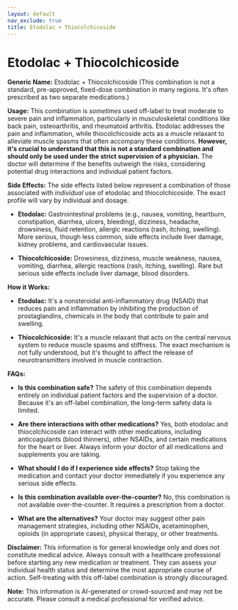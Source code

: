 ```yaml
---
layout: default
nav_exclude: true
title: Etodolac + Thiocolchicoside
---
```


# Etodolac + Thiocolchicoside

**Generic Name:** Etodolac + Thiocolchicoside (This combination is not a standard, pre-approved, fixed-dose combination in many regions.  It's often prescribed as two separate medications.)

**Usage:**  This combination is *sometimes* used off-label to treat moderate to severe pain and inflammation, particularly in musculoskeletal conditions like back pain, osteoarthritis, and rheumatoid arthritis. Etodolac addresses the pain and inflammation, while thiocolchicoside acts as a muscle relaxant to alleviate muscle spasms that often accompany these conditions.  **However, it's crucial to understand that this is not a standard combination and should only be used under the strict supervision of a physician.**  The doctor will determine if the benefits outweigh the risks, considering potential drug interactions and individual patient factors.


**Side Effects:**  The side effects listed below represent a combination of those associated with *individual* use of etodolac and thiocolchicoside.  The exact profile will vary by individual and dosage.

* **Etodolac:**  Gastrointestinal problems (e.g., nausea, vomiting, heartburn, constipation, diarrhea, ulcers, bleeding), dizziness, headache, drowsiness, fluid retention, allergic reactions (rash, itching, swelling).  More serious, though less common, side effects include liver damage, kidney problems, and cardiovascular issues.

* **Thiocolchicoside:**  Drowsiness, dizziness, muscle weakness, nausea, vomiting, diarrhea, allergic reactions (rash, itching, swelling).  Rare but serious side effects include liver damage, blood disorders.


**How it Works:**

* **Etodolac:**  It's a nonsteroidal anti-inflammatory drug (NSAID) that reduces pain and inflammation by inhibiting the production of prostaglandins, chemicals in the body that contribute to pain and swelling.

* **Thiocolchicoside:**  It's a muscle relaxant that acts on the central nervous system to reduce muscle spasms and stiffness. The exact mechanism is not fully understood, but it's thought to affect the release of neurotransmitters involved in muscle contraction.


**FAQs:**

* **Is this combination safe?**  The safety of this combination depends entirely on individual patient factors and the supervision of a doctor.  Because it's an off-label combination, the long-term safety data is limited.

* **Are there interactions with other medications?** Yes, both etodolac and thiocolchicoside can interact with other medications, including anticoagulants (blood thinners), other NSAIDs, and certain medications for the heart or liver.  Always inform your doctor of all medications and supplements you are taking.

* **What should I do if I experience side effects?**  Stop taking the medication and contact your doctor immediately if you experience any serious side effects.

* **Is this combination available over-the-counter?** No, this combination is not available over-the-counter. It requires a prescription from a doctor.

* **What are the alternatives?**  Your doctor may suggest other pain management strategies, including other NSAIDs, acetaminophen, opioids (in appropriate cases), physical therapy, or other treatments.


**Disclaimer:** This information is for general knowledge only and does not constitute medical advice.  Always consult with a healthcare professional before starting any new medication or treatment.  They can assess your individual health status and determine the most appropriate course of action.  Self-treating with this off-label combination is strongly discouraged.


**Note:** This information is AI-generated or crowd-sourced and may not be accurate. Please consult a medical professional for verified advice.